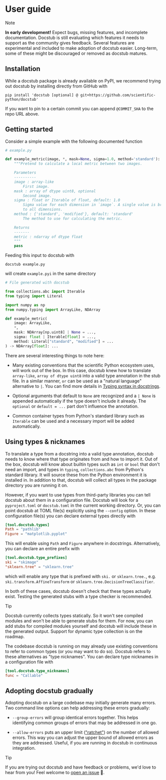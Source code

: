 # User guide

> [!NOTE]
> **In early development!**
> Expect bugs, missing features, and incomplete documentation.
> Docstub is still evaluating which features it needs to support as the community gives feedback.
> Several features are experimental and included to make adoption of docstub easier.
> Long-term, some of these might be discouraged or removed as docstub matures.


## Installation

While a docstub package is already available on PyPI, we recommend trying out docstub by installing directly from GitHub with

```shell
pip install 'docstub [optional] @ git+https://github.com/scientific-python/docstub'
```

If you want to pin to a certain commit you can append `@COMMIT_SHA` to the repo URL above.


## Getting started

Consider a simple example with the following documented function

<!--- The following block is checked by the test suite --->
<!--- begin example.py --->

```python
# example.py

def example_metric(image, *, mask=None, sigma=1.0, method='standard'):
    """Pretend to calculate a local metric between two images.

    Parameters
    ----------
    image : array-like
        First image.
    mask : array of dtype uint8, optional
        Second image.
    sigma : float or Iterable of float, default: 1.0
        Sigma value for each dimension in `image`. A single value is broadcast
        to all dimensions.
    method : {'standard', 'modified'}, default: 'standard'
        The method to use for calculating the metric.

    Returns
    -------
    metric : ndarray of dtype float
    """
    pass
```

<!--- end example.py --->

Feeding this input to docstub with

```shell
docstub example.py
```

will create `example.pyi` in the same directory

<!--- The following block is checked by the test suite --->
<!--- begin example.pyi --->

```python
# File generated with docstub

from collections.abc import Iterable
from typing import Literal

import numpy as np
from numpy.typing import ArrayLike, NDArray

def example_metric(
    image: ArrayLike,
    *,
    mask: NDArray[np.uint8] | None = ...,
    sigma: float | Iterable[float] = ...,
    method: Literal["standard", "modified"] = ...
) -> NDArray[float]: ...
```

<!--- end example.pyi --->

There are several interesting things to note here:

- Many existing conventions that the scientific Python ecosystem uses, will work out of the box.
  In this case, docstub knew how to translate `array-like`, `array of dtype uint8` into a valid type annotation in the stub file.
  In a similar manner, `or` can be used as a "natural language" alternative to `|`.
  You can find more details in [Typing syntax in docstrings](typing_syntax.md).

- Optional arguments that default to `None` are recognized and a `| None` is appended automatically if the type doesn't include it already.
  The `optional` or `default = ...` part don't influence the annotation.

- Common container types from Python's standard library such as `Iterable` can be used and a necessary import will be added automatically.


## Using types & nicknames

To translate a type from a docstring into a valid type annotation, docstub needs to know where that type originates from and how to import it.
Out of the box, docstub will know about builtin types such as `int` or `bool` that don't need an import, and types in `typing`, `collections.abc` from Python's standard library.
It will source these from the Python environment it is installed in.
In addition to that, docstub will collect all types in the package directory you are running it on.

However, if you want to use types from third-party libraries you can tell docstub about them in a configuration file.
Docstub will look for a `pyproject.toml` or `docstub.toml` in the current working directory.
Or, you can point docstub at TOML file(s) explicitly using the `--config` option.
In these configuration file(s) you can declare external types directly with

```toml
[tool.docstub.types]
Path = "pathlib"
Figure = "matplotlib.pyplot"
```

This will enable using `Path` and `Figure` anywhere in docstrings.
Alternatively, you can declare an entire prefix with

```toml
[tool.docstub.type_prefixes]
ski = "skimage"
"sklearn.tree" = "sklearn.tree"
```

which will enable any type that is prefixed with `ski.` or `sklearn.tree.`, e.g. `ski.transform.AffineTransform` or `sklearn.tree.DecisionTreeClassifier`.

In both of these cases, docstub doesn't check that these types actually exist.
Testing the generated stubs with a type checker is recommended.

> [!TIP]
> Docstub currently collects types statically.
> So it won't see compiled modules and won't be able to generate stubs for them.
> For now, you can add stubs for compiled modules yourself and docstub will include these in the generated output.
> Support for dynamic type collection is on the roadmap.


The codebase docstub is running on may already use existing conventions to refer to common types (or you may want to do so).
Docstub refers to these alternatives as "type nicknames".
You can declare type nicknames in a configuration file with
```toml
[tool.docstub.type_nicknames]
func = "Callable"
```


## Adopting docstub gradually

Adopting docstub on a large codebase may initially generate many errors.
Two command line options can help addressing these errors gradually:

* `--group-errors` will group identical errors together.
  This helps identifying common groups of errors that may be addressed in one go.

* `--allow-errors` puts an upper limit (["ratchet"](https://qntm.org/ratchet)) on the number of allowed errors.
  This way you can adjust the upper bound of allowed errors as they are addressed.
  Useful, if you are running in docstub in continuous integration.

> [!TIP]
> If you are trying out docstub and have feedback or problems, we'd love to hear from you!
> Feel welcome to [open an issue](https://github.com/scientific-python/docstub/issues/new/choose) 🚀.
